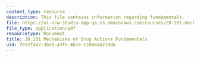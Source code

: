 ```yaml
---
content_type: resource
description: This file contains information regarding fundamentals.
file: https://ol-ocw-studio-app-qa.s3.amazonaws.com/courses/20-201-mechanisms-of-drug-actions-fall-2013/fe52faa23baba3fe4b1ec2048aa218da_MIT20_201F13_Fundamentals.pdf
file_type: application/pdf
resourcetype: Document
title: 20.201 Mechanisms of Drug Actions Fundamentals
uid: fe52faa2-3bab-a3fe-4b1e-c2048aa218da
---
```

